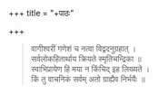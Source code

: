 +++
title = "+पाठः"

+++

> वागीश्वरीं गणेशं च नत्वा विद्वदनुग्रहात् ।  
> सर्वलोकहितार्थाय क्रियते स्मृतिचन्द्रिका ॥  
> स्वाभिप्रायेण हि मया न किंचिद् इह लिख्यते ।  
> किं तु वाचनिकं सर्वम् अतो ग्राह्यैव निर्भयैः ॥